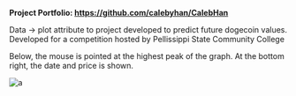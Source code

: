 **Project Portfolio: https://github.com/calebyhan/CalebHan** 

Data -> plot attribute to project developed to predict future dogecoin values. Developed for a competition hosted by Pellissippi State Community College

Below, the mouse is pointed at the highest peak of the graph. At the bottom right, the date and price is shown.

![a](https://cdn.discordapp.com/attachments/905301278647783428/1015031014415941682/unknown.png)
